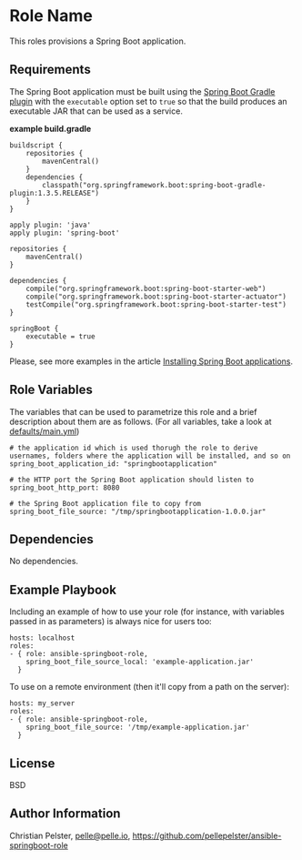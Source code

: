 Role Name
=========

This roles provisions a Spring Boot application.

Requirements
------------

The Spring Boot application must be built using the [Spring Boot Gradle plugin](http://docs.spring.io/spring-boot/docs/current/reference/html/build-tool-plugins-gradle-plugin.html) with the `executable` option set to `true` so that the build produces an executable JAR that can be used as a service.

**example build.gradle** 
```
buildscript {
    repositories {
        mavenCentral()
    }
    dependencies {
        classpath("org.springframework.boot:spring-boot-gradle-plugin:1.3.5.RELEASE")
    }
}

apply plugin: 'java'
apply plugin: 'spring-boot'

repositories {
    mavenCentral()
}

dependencies {
    compile("org.springframework.boot:spring-boot-starter-web")
    compile("org.springframework.boot:spring-boot-starter-actuator")
    testCompile("org.springframework.boot:spring-boot-starter-test")
}

springBoot {
    executable = true
}

```

Please, see more examples in the article [Installing Spring Boot applications](https://docs.spring.io/spring-boot/docs/current/reference/html/deployment-install.html).

Role Variables
--------------

The variables that can be used to parametrize this role and a brief description about them are as follows. (For all variables, take a look at [defaults/main.yml](blob/master/defaults/main.yml))

```
# the application id which is used thorugh the role to derive usernames, folders where the application will be installed, and so on
spring_boot_application_id: "springbootapplication"

# the HTTP port the Spring Boot application should listen to
spring_boot_http_port: 8080

# the Spring Boot application file to copy from
spring_boot_file_source: "/tmp/springbootapplication-1.0.0.jar"
```

Dependencies
------------

No dependencies.

Example Playbook
----------------

Including an example of how to use your role (for instance, with variables passed in as parameters) is always nice for users too:

```
hosts: localhost
roles:
- { role: ansible-springboot-role, 
    spring_boot_file_source_local: 'example-application.jar' 
  }
```

To use on a remote environment (then it'll copy from a path on the server):

```
hosts: my_server
roles:
- { role: ansible-springboot-role, 
    spring_boot_file_source: '/tmp/example-application.jar' 
  }
```
License
-------

BSD

Author Information
------------------

Christian Pelster, pelle@pelle.io, https://github.com/pellepelster/ansible-springboot-role

